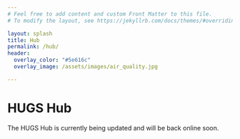```yaml
---
# Feel free to add content and custom Front Matter to this file.
# To modify the layout, see https://jekyllrb.com/docs/themes/#overriding-theme-defaults

layout: splash
title: Hub
permalink: /hub/
header:
  overlay_color: "#5e616c"
  overlay_image: /assets/images/air_quality.jpg

---
```

# HUGS Hub

The HUGS Hub is currently being updated and will be back online soon.


